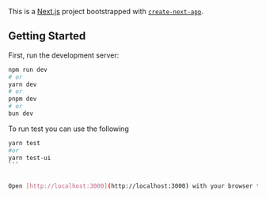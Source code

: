 This is a [Next.js](https://nextjs.org/) project bootstrapped with [`create-next-app`](https://github.com/vercel/next.js/tree/canary/packages/create-next-app).

## Getting Started

First, run the development server:

```bash
npm run dev
# or
yarn dev
# or
pnpm dev
# or
bun dev
```

To run test you can use the following

````bash
yarn test
#or
yarn test-ui
```


Open [http://localhost:3000](http://localhost:3000) with your browser to see the result.

